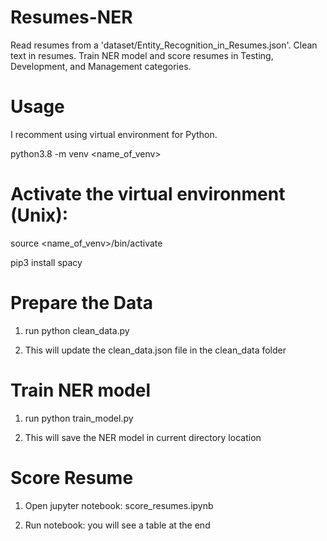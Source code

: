 # Resumes-NER
Read resumes from a 'dataset/Entity_Recognition_in_Resumes.json'. Clean text in resumes. Train NER model and score resumes in Testing, Development, and Management categories.

# Usage

I recomment using virtual environment for Python.

python3.8 -m venv <name_of_venv>

# Activate the virtual environment (Unix):
source <name_of_venv>/bin/activate

pip3 install spacy

# Prepare the Data

1. run python clean_data.py

2. This will update the clean_data.json file in the clean_data folder

# Train NER model

1. run python train_model.py

2. This will save the NER model in current directory location

# Score Resume

1. Open jupyter notebook: score_resumes.ipynb

2. Run notebook: you will see a table at the end
